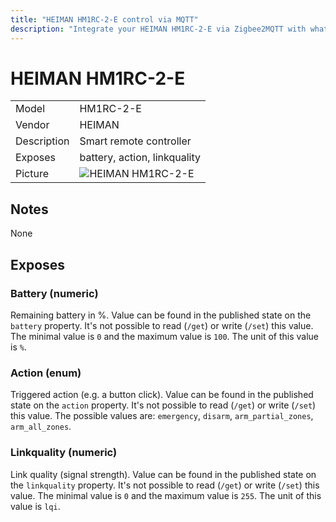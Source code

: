 ```yaml
---
title: "HEIMAN HM1RC-2-E control via MQTT"
description: "Integrate your HEIMAN HM1RC-2-E via Zigbee2MQTT with whatever smart home infrastructure you are using without the vendors bridge or gateway."
---
```


<!-- !!!! -->
<!-- ATTENTION: This file is auto-generated through docgen! -->
<!-- You can only edit the "## Notes"-Section. -->
<!-- !!!! -->

# HEIMAN HM1RC-2-E

|     |     |
|-----|-----|
| Model | HM1RC-2-E  |
| Vendor  | HEIMAN  |
| Description | Smart remote controller |
| Exposes | battery, action, linkquality |
| Picture | ![HEIMAN HM1RC-2-E](https://psi-4ward.github.io/zigbee2mqtt.io/images/devices/HM1RC-2-E.jpg) |


## Notes

None



## Exposes

### Battery (numeric)
Remaining battery in %.
Value can be found in the published state on the `battery` property.
It's not possible to read (`/get`) or write (`/set`) this value.
The minimal value is `0` and the maximum value is `100`.
The unit of this value is `%`.

### Action (enum)
Triggered action (e.g. a button click).
Value can be found in the published state on the `action` property.
It's not possible to read (`/get`) or write (`/set`) this value.
The possible values are: `emergency`, `disarm`, `arm_partial_zones`, `arm_all_zones`.

### Linkquality (numeric)
Link quality (signal strength).
Value can be found in the published state on the `linkquality` property.
It's not possible to read (`/get`) or write (`/set`) this value.
The minimal value is `0` and the maximum value is `255`.
The unit of this value is `lqi`.

